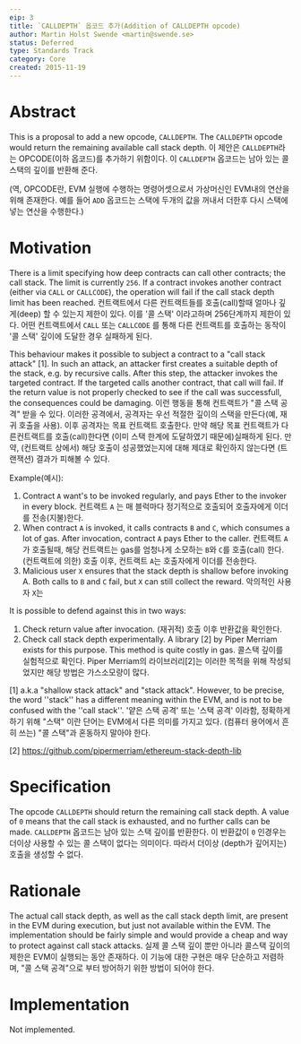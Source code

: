 ```yaml
---
eip: 3
title: `CALLDEPTH` 옵코드 추가(Addition of CALLDEPTH opcode)
author: Martin Holst Swende <martin@swende.se>
status: Deferred
type: Standards Track
category: Core
created: 2015-11-19
---
```


# Abstract

This is a proposal to add a new opcode, `CALLDEPTH`. The `CALLDEPTH` opcode would return the remaining available call stack depth.
이 제안은 `CALLDEPTH`라는 OPCODE(이하 옵코드)를 추가하기 위함이다.  이 `CALLDEPTH` 옵코드는 남아 있는 콜스택의 깊이를 반환해 준다.

(역, OPCODE란, EVM 실행에 수행하는 명령어셋으로서 가상머신인 EVM내의 연산을 위해 존재한다. 예를 들어 `ADD` 옵코드는 스택에 두개의 값을 꺼내서 더한후 다시 스택에 넣는 연산을 수행한다.)

# Motivation

There is a limit specifying how deep contracts can call other contracts; the call stack. The limit is currently `256`. If a contract invokes another contract (either via `CALL` or `CALLCODE`), the operation will fail if the call stack depth limit has been reached.
컨트랙트에서 다른 컨트랙트들를 호출(call)할때 얼마나 깊게(deep) 할 수 있는지 제한이 있다. 이를 '콜 스택' 이라고하며 256단계까지 제한이 있다. 어떤 컨트랙트에서 `CALL` 또는 `CALLCODE` 를 통해 다른 컨트랙트를 호출하는 동작이 '콜 스택' 깊이에 도달한 경우 실패하게 된다. 
 
This behaviour makes it possible to subject a contract to a "call stack attack" [1]. In such an attack, an attacker first creates a suitable depth of the stack, e.g. by recursive calls. After this step, the attacker invokes the targeted contract. If the targeted calls another contract, that call will fail. If the return value is not properly checked to see if the call was successfull, the consequences could be damaging.
이런 행동을 통해 컨트랙트가 "콜 스택 공격" 받을 수 있다. 이러한 공격에서, 공격자는 우선 적절한 깊이의 스택을 만든다(예, 재귀 호출을 사용). 이후 공격자는 목표 컨트랙트 호출한다. 만약 해당 목표 컨트랙트가 다른컨트랙트를 호출(call)한다면 (이미 스택 한계에 도달하였기 때문에)실패하게 된다. 만약, (컨트랙트 상에서) 해당 호출이 성공했었는지에 대해 제대로 확인하지 않는다면 (트랜잭션) 결과가 피해볼 수 있다.   

Example(예시):

1. Contract `A` want's to be invoked regularly, and pays Ether to the invoker in every block.
    컨트랙트 `A` 는 매 블럭마다 정기적으로 호출되어 호출자에게 이더를 전송(지불)한다.
2. When contract `A` is invoked, it calls contracts `B` and `C`, which consumes a lot of gas. After invocation, contract `A` pays Ether to the caller.
    컨트랙트 `A`가 호출될때, 해당 컨트랙트는 gas를 엄청나게 소모하는 `B`와 `C`를 호출(call) 한다. (컨트랙트에 의한) 호출 이후, 컨트랙트 `A`는 호출자에게 이더를 전송한다.
3. Malicious user `X` ensures that the stack depth is shallow before invoking A. Both calls to `B` and `C` fail, but `X` can still collect the reward.
    악의적인 사용자 `X`는 

It is possible to defend against this in two ways:

1. Check return value after invocation.
    (재귀적) 호출 이후 반환값을 확인한다. 
2. Check call stack depth experimentally. A library [2] by Piper Merriam exists for this purpose. This method is quite costly in gas.
    콜스택 깊이를 실험적으로 확인다. Piper Merriam의 라이브러리[2]는 이러한 목적을 위해 작성되었지만 해당 방법은 가스소모량이 많다.


[1] a.k.a "shallow stack attack" and "stack attack". However, to be precise, the word ''stack'' has a different meaning within the EVM, and is not to be confused with the ''call stack''.
'얕은 스택 공격' 또는 '스택 공격' 이라함, 정확하게 하기 위해 "스택" 이란 단어는 EVM에서 다른 의미를 가지고 있다. (컴퓨터 용어에서 흔히 쓰는) "콜 스택"과 혼동하지 말아야 한다.

[2] https://github.com/pipermerriam/ethereum-stack-depth-lib

# Specification

The opcode `CALLDEPTH` should return the remaining call stack depth. A value of `0` means that the call stack is exhausted, and no further calls can be made.
`CALLDEPTH` 옵코드는 남아 있는 스택 깊이를 반환한다. 이 반환값이 `0` 인경우는 더이상 사용할 수 있는 콜 스택이 없다는 의미이다. 따라서 더이상 (depth가 깊어지는)호출을 생성할 수 없다.

# Rationale

The actual call stack depth, as well as the call stack depth limit, are present in the EVM during execution, but just not available within the EVM. The implementation should be fairly simple and would provide a cheap and way to protect against call stack attacks.
실제 콜 스택 깊이 뿐만 아니라 콜스택 깊이의 제한은 EVM이 실행되는 동안 존재하다. 이 기능에 대한 구현은 매우 단순하고 저렴하며, "콜 스택 공격"으로 부터 방어하기 위한 방법이 되어야 한다. 

# Implementation

Not implemented.
